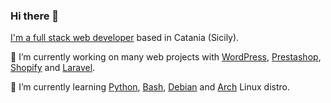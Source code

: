 ### Hi there 👋

[I'm a full stack web developer](https://www.alfiosalanitri.it/about.html) based in Catania (Sicily). 

🔭 I’m currently working on many web projects with [WordPress](https://wordpress.org/), [Prestashop](https://prestashop.com/), [Shopify](https://www.shopify.com/) and [Laravel](https://laravel.com/).

🌱 I’m currently learning [Python](https://www.python.org/), [Bash](https://www.gnu.org/software/bash/manual/bash.html), [Debian](https://www.debian.org/) and [Arch](https://wiki.archlinux.org/) Linux distro.
